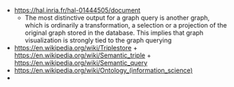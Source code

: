 - https://hal.inria.fr/hal-01444505/document
	- The most distinctive output for a graph query is another graph, which is ordinarily a transformation, a selection or a projection of the original graph stored in the database. This implies that graph visualization is strongly tied to the graph querying
- https://en.wikipedia.org/wiki/Triplestore + https://en.wikipedia.org/wiki/Semantic_triple + https://en.wikipedia.org/wiki/Semantic_query
- https://en.wikipedia.org/wiki/Ontology_(information_science)
-